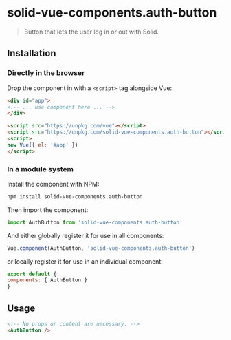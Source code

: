 # solid-vue-components.auth-button

> Button that lets the user log in or out with Solid.

## Installation

### Directly in the browser

Drop the component in with a `<script>` tag alongside Vue:

```html
<div id="app">
<!-- ... use component here ... -->
</div>

<script src="https://unpkg.com/vue"></script>
<script src="https://unpkg.com/solid-vue-components.auth-button"></script>
<script>
new Vue({ el: '#app' })
</script>
```

### In a module system

Install the component with NPM:

```bash
npm install solid-vue-components.auth-button
```

Then import the component:

```js
import AuthButton from 'solid-vue-components.auth-button'
```

And either globally register it for use in all components:

```js
Vue.component(AuthButton, 'solid-vue-components.auth-button')
```

or locally register it for use in an individual component:

```js
export default {
components: { AuthButton }
}
```

## Usage

```html
<!-- No props or content are necessary. -->
<AuthButton />
```
